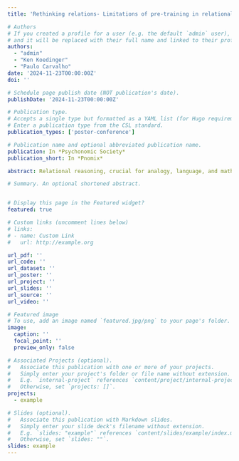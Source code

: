 ```yaml
---
title: 'Rethinking relations- Limitations of pre-training in relational rule learning'

# Authors
# If you created a profile for a user (e.g. the default `admin` user), write the username (folder name) here
# and it will be replaced with their full name and linked to their profile.
authors: 
  - "admin"
  - "Ken Koedinger" 
  - "Paulo Carvalho"
date: '2024-11-23T00:00:00Z'
doi: ''

# Schedule page publish date (NOT publication's date).
publishDate: '2024-11-23T00:00:00Z'

# Publication type.
# Accepts a single type but formatted as a YAML list (for Hugo requirements).
# Enter a publication type from the CSL standard.
publication_types: ['poster-conference']

# Publication name and optional abbreviated publication name.
publication: In *Psychonomic Society*
publication_short: In *Pnomix*

abstract: Relational reasoning, crucial for analogy, language, and mathematics, involves complex rule acquisition whose mechanisms remain largely unknown. Building on existing research, we hypothesized that mastering component rules enhances learning of more complex integrated relational rules. We created an analog of a math task for judging whether one integer is greater than another, where shapes (triangle, square) represent integers (3, 4), colors (green, red) represent sign (+/-), and spatial arrangement (above) depicts the comparison (greater than). We randomly assigned participants (n=200) into four groups, manipulating pre-training to mastery on one sub-rule (e.g., 4>3?, -4>-3?, or -3>4?) prior to training on the full task with all sub-rules. A fourth group did the full task twice. Mastery in pre-training was a significant predictor of overall success in the full task. Interleaved practice of the sub-rules without pre-training appeared most effective, yet low overall mastery after extensive trials suggests significant interference between sub-rules. This research reveals challenges in relational rule learning and suggests hypotheses for the key contributions to those challenges, including memory of prior examples and interference.

# Summary. An optional shortened abstract.


# Display this page in the Featured widget?
featured: true

# Custom links (uncomment lines below)
# links:
# - name: Custom Link
#   url: http://example.org

url_pdf: ''
url_code: ''
url_dataset: ''
url_poster: ''
url_project: ''
url_slides: ''
url_source: ''
url_video: ''

# Featured image
# To use, add an image named `featured.jpg/png` to your page's folder.
image:
  caption: ''
  focal_point: ''
  preview_only: false

# Associated Projects (optional).
#   Associate this publication with one or more of your projects.
#   Simply enter your project's folder or file name without extension.
#   E.g. `internal-project` references `content/project/internal-project/index.md`.
#   Otherwise, set `projects: []`.
projects:
  - example

# Slides (optional).
#   Associate this publication with Markdown slides.
#   Simply enter your slide deck's filename without extension.
#   E.g. `slides: "example"` references `content/slides/example/index.md`.
#   Otherwise, set `slides: ""`.
slides: example
---
```

<!-- 
{{% callout note %}}
Click the _Cite_ button above to demo the feature to enable visitors to import publication metadata into their reference management software.
{{% /callout %}}

{{% callout note %}}
Create your slides in Markdown - click the _Slides_ button to check out the example.
{{% /callout %}}

Add the publication's **full text** or **supplementary notes** here. You can use rich formatting such as including [code, math, and images](https://docs.hugoblox.com/content/writing-markdown-latex/).
 -->